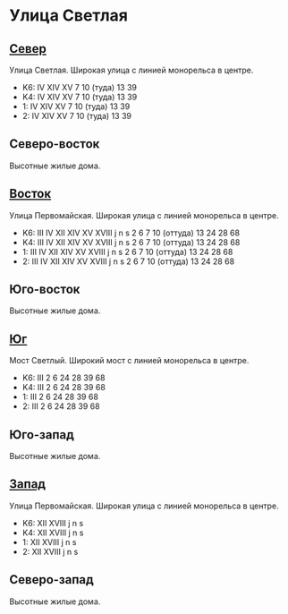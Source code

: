 # Улица Светлая

## [Север](./430080.md)

Улица Светлая.
Широкая улица с линией монорельса в центре.

* K6:   IV  XIV XV
        7   10 (туда)   13  39
* K4:   IV  XIV XV
        7   10 (туда)   13  39
* 1:    IV  XIV XV
        7   10 (туда)   13  39
* 2:    IV  XIV XV
        7   10 (туда)   13  39

## Северо-восток

Высотные жилые дома.

## [Восток](./440090.md)

Улица Первомайская.
Широкая улица с линией монорельса в центре.

* K6:   III IV  XII XIV XV  XVIII
        j   n   s
        2   6   7   10 (оттуда) 13  24  28  68
* K4:   III IV  XII XIV XV  XVIII
        j   n   s
        2   6   7   10 (оттуда) 13  24  28  68
* 1:    III IV  XII XIV XV  XVIII
        j   n   s
        2   6   7   10 (оттуда) 13  24  28  68
* 2:    III IV  XII XIV XV  XVIII
        j   n   s
        2   6   7   10 (оттуда) 13  24  28  68

## Юго-восток

Высотные жилые дома.

## [Юг](./430140.md)

Мост Светлый.
Широкий мост с линией монорельса в центре.

* K6:   III
        2   6   24  28  39  68
* K4:   III
        2   6   24  28  39  68
* 1:    III
        2   6   24  28  39  68
* 2:    III
        2   6   24  28  39  68

## Юго-запад

Высотные жилые дома.

## [Запад](./420090.md)

Улица Первомайская.
Широкая улица с линией монорельса в центре.

* K6:   XII XVIII
        j   n   s
* K4:   XII XVIII
        j   n   s
* 1:    XII XVIII
        j   n   s
* 2:    XII XVIII
        j   n   s

## Северо-запад

Высотные жилые дома.
